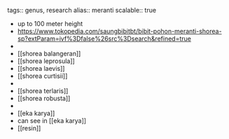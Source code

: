 tags:: genus, research
alias:: meranti
scalable:: true

- up to 100 meter height
- https://www.tokopedia.com/saungbibitbt/bibit-pohon-meranti-shorea-sp?extParam=ivf%3Dfalse%26src%3Dsearch&refined=true
-
- [[shorea balangeran]]
- [[shorea leprosula]]
- [[shorea laevis]]
- [[shorea curtisii]]
-
- [[shorea terlaris]]
- [[shorea robusta]]
-
- [[eka karya]]
- can see in [[eka karya]]
- [[resin]]